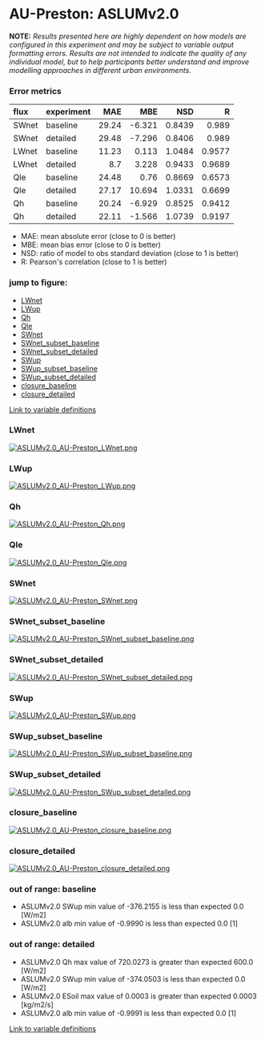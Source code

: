 # AU-Preston: ASLUMv2.0

**NOTE:** *Results presented here are highly dependent on how models are configured in this experiment and may be subject to variable output formatting errors. Results are not intended to indicate the quality of any individual model, but to help participants better understand and improve modelling approaches in different urban environments.*

### Error metrics

| flux   | experiment   |   MAE |    MBE |    NSD |      R |
|:-------|:-------------|------:|-------:|-------:|-------:|
| SWnet  | baseline     | 29.24 | -6.321 | 0.8439 | 0.989  |
| SWnet  | detailed     | 29.48 | -7.296 | 0.8406 | 0.989  |
| LWnet  | baseline     | 11.23 |  0.113 | 1.0484 | 0.9577 |
| LWnet  | detailed     |  8.7  |  3.228 | 0.9433 | 0.9689 |
| Qle    | baseline     | 24.48 |  0.76  | 0.8669 | 0.6573 |
| Qle    | detailed     | 27.17 | 10.694 | 1.0331 | 0.6699 |
| Qh     | baseline     | 20.24 | -6.929 | 0.8525 | 0.9412 |
| Qh     | detailed     | 22.11 | -1.566 | 1.0739 | 0.9197 |

 - MAE: mean absolute error (close to 0 is better)
 - MBE: mean bias error (close to 0 is better)
 - NSD: ratio of model to obs standard deviation (close to 1 is better)
 - R: Pearson's correlation (close to 1 is better)

### jump to figure:
 - [LWnet](#lwnet)
 - [LWup](#lwup)
 - [Qh](#qh)
 - [Qle](#qle)
 - [SWnet](#swnet)
 - [SWnet_subset_baseline](#swnet_subset_baseline)
 - [SWnet_subset_detailed](#swnet_subset_detailed)
 - [SWup](#swup)
 - [SWup_subset_baseline](#swup_subset_baseline)
 - [SWup_subset_detailed](#swup_subset_detailed)
 - [closure_baseline](#closure_baseline)
 - [closure_detailed](#closure_detailed)

[Link to variable definitions](variable_definitions.md)

### <a name="lwnet"></a>LWnet
[![ASLUMv2.0_AU-Preston_LWnet.png](ASLUMv2.0_AU-Preston_LWnet.png)](ASLUMv2.0_AU-Preston_LWnet.png)

### <a name="lwup"></a>LWup
[![ASLUMv2.0_AU-Preston_LWup.png](ASLUMv2.0_AU-Preston_LWup.png)](ASLUMv2.0_AU-Preston_LWup.png)

### <a name="qh"></a>Qh
[![ASLUMv2.0_AU-Preston_Qh.png](ASLUMv2.0_AU-Preston_Qh.png)](ASLUMv2.0_AU-Preston_Qh.png)

### <a name="qle"></a>Qle
[![ASLUMv2.0_AU-Preston_Qle.png](ASLUMv2.0_AU-Preston_Qle.png)](ASLUMv2.0_AU-Preston_Qle.png)

### <a name="swnet"></a>SWnet
[![ASLUMv2.0_AU-Preston_SWnet.png](ASLUMv2.0_AU-Preston_SWnet.png)](ASLUMv2.0_AU-Preston_SWnet.png)

### <a name="swnet_subset_baseline"></a>SWnet_subset_baseline
[![ASLUMv2.0_AU-Preston_SWnet_subset_baseline.png](ASLUMv2.0_AU-Preston_SWnet_subset_baseline.png)](ASLUMv2.0_AU-Preston_SWnet_subset_baseline.png)

### <a name="swnet_subset_detailed"></a>SWnet_subset_detailed
[![ASLUMv2.0_AU-Preston_SWnet_subset_detailed.png](ASLUMv2.0_AU-Preston_SWnet_subset_detailed.png)](ASLUMv2.0_AU-Preston_SWnet_subset_detailed.png)

### <a name="swup"></a>SWup
[![ASLUMv2.0_AU-Preston_SWup.png](ASLUMv2.0_AU-Preston_SWup.png)](ASLUMv2.0_AU-Preston_SWup.png)

### <a name="swup_subset_baseline"></a>SWup_subset_baseline
[![ASLUMv2.0_AU-Preston_SWup_subset_baseline.png](ASLUMv2.0_AU-Preston_SWup_subset_baseline.png)](ASLUMv2.0_AU-Preston_SWup_subset_baseline.png)

### <a name="swup_subset_detailed"></a>SWup_subset_detailed
[![ASLUMv2.0_AU-Preston_SWup_subset_detailed.png](ASLUMv2.0_AU-Preston_SWup_subset_detailed.png)](ASLUMv2.0_AU-Preston_SWup_subset_detailed.png)

### <a name="closure_baseline"></a>closure_baseline
[![ASLUMv2.0_AU-Preston_closure_baseline.png](ASLUMv2.0_AU-Preston_closure_baseline.png)](ASLUMv2.0_AU-Preston_closure_baseline.png)

### <a name="closure_detailed"></a>closure_detailed
[![ASLUMv2.0_AU-Preston_closure_detailed.png](ASLUMv2.0_AU-Preston_closure_detailed.png)](ASLUMv2.0_AU-Preston_closure_detailed.png)

### out of range: baseline

 - ASLUMv2.0 SWup min value of -376.2155 is less than expected 0.0 [W/m2]
 - ASLUMv2.0 alb min value of -0.9990 is less than expected 0.0 [1]

### out of range: detailed

 - ASLUMv2.0 Qh max value of 720.0273 is greater than expected 600.0 [W/m2]
 - ASLUMv2.0 SWup min value of -374.0503 is less than expected 0.0 [W/m2]
 - ASLUMv2.0 ESoil max value of 0.0003 is greater than expected 0.0003 [kg/m2/s]
 - ASLUMv2.0 alb min value of -0.9991 is less than expected 0.0 [1]


[Link to variable definitions](variable_definitions.md)

